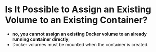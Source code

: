 # Is It Possible to Assign an Existing Volume to an Existing Container?

- **no, you cannot assign an existing Docker volume to an already running container directly**;
- Docker volumes must be mounted when the container is created.
